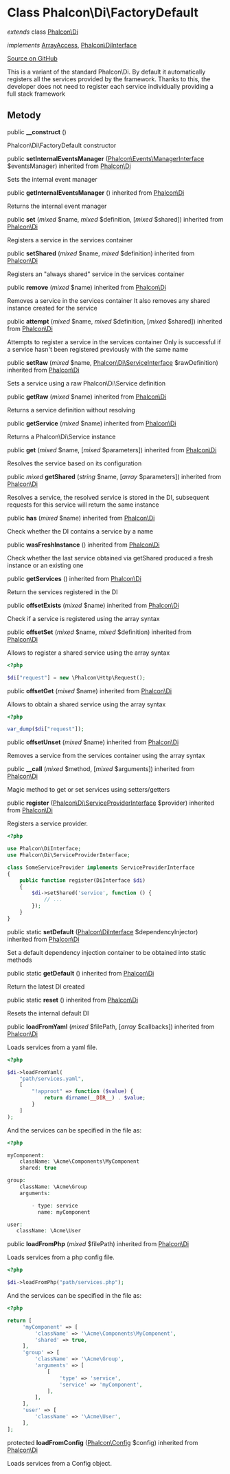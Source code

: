 # Class **Phalcon\\Di\\FactoryDefault**

*extends* class [Phalcon\Di](/[[language]]/[[version]]/api/Phalcon_Di)

*implements* [ArrayAccess](http://php.net/manual/en/class.arrayaccess.php), [Phalcon\DiInterface](/[[language]]/[[version]]/api/Phalcon_DiInterface)

<a href="https://github.com/phalcon/cphalcon/blob/master/phalcon/di/factorydefault.zep" class="btn btn-default btn-sm">Source on GitHub</a>

This is a variant of the standard Phalcon\\Di. By default it automatically registers all the services provided by the framework. Thanks to this, the developer does not need to register each service individually providing a full stack framework

## Metody

public **__construct** ()

Phalcon\\Di\\FactoryDefault constructor

public **setInternalEventsManager** ([Phalcon\Events\ManagerInterface](/[[language]]/[[version]]/api/Phalcon_Events_ManagerInterface) $eventsManager) inherited from [Phalcon\Di](/[[language]]/[[version]]/api/Phalcon_Di)

Sets the internal event manager

public **getInternalEventsManager** () inherited from [Phalcon\Di](/[[language]]/[[version]]/api/Phalcon_Di)

Returns the internal event manager

public **set** (*mixed* $name, *mixed* $definition, [*mixed* $shared]) inherited from [Phalcon\Di](/[[language]]/[[version]]/api/Phalcon_Di)

Registers a service in the services container

public **setShared** (*mixed* $name, *mixed* $definition) inherited from [Phalcon\Di](/[[language]]/[[version]]/api/Phalcon_Di)

Registers an "always shared" service in the services container

public **remove** (*mixed* $name) inherited from [Phalcon\Di](/[[language]]/[[version]]/api/Phalcon_Di)

Removes a service in the services container It also removes any shared instance created for the service

public **attempt** (*mixed* $name, *mixed* $definition, [*mixed* $shared]) inherited from [Phalcon\Di](/[[language]]/[[version]]/api/Phalcon_Di)

Attempts to register a service in the services container Only is successful if a service hasn't been registered previously with the same name

public **setRaw** (*mixed* $name, [Phalcon\Di\ServiceInterface](/[[language]]/[[version]]/api/Phalcon_Di_ServiceInterface) $rawDefinition) inherited from [Phalcon\Di](/[[language]]/[[version]]/api/Phalcon_Di)

Sets a service using a raw Phalcon\\Di\\Service definition

public **getRaw** (*mixed* $name) inherited from [Phalcon\Di](/[[language]]/[[version]]/api/Phalcon_Di)

Returns a service definition without resolving

public **getService** (*mixed* $name) inherited from [Phalcon\Di](/[[language]]/[[version]]/api/Phalcon_Di)

Returns a Phalcon\\Di\\Service instance

public **get** (*mixed* $name, [*mixed* $parameters]) inherited from [Phalcon\Di](/[[language]]/[[version]]/api/Phalcon_Di)

Resolves the service based on its configuration

public *mixed* **getShared** (*string* $name, [*array* $parameters]) inherited from [Phalcon\Di](/[[language]]/[[version]]/api/Phalcon_Di)

Resolves a service, the resolved service is stored in the DI, subsequent requests for this service will return the same instance

public **has** (*mixed* $name) inherited from [Phalcon\Di](/[[language]]/[[version]]/api/Phalcon_Di)

Check whether the DI contains a service by a name

public **wasFreshInstance** () inherited from [Phalcon\Di](/[[language]]/[[version]]/api/Phalcon_Di)

Check whether the last service obtained via getShared produced a fresh instance or an existing one

public **getServices** () inherited from [Phalcon\Di](/[[language]]/[[version]]/api/Phalcon_Di)

Return the services registered in the DI

public **offsetExists** (*mixed* $name) inherited from [Phalcon\Di](/[[language]]/[[version]]/api/Phalcon_Di)

Check if a service is registered using the array syntax

public **offsetSet** (*mixed* $name, *mixed* $definition) inherited from [Phalcon\Di](/[[language]]/[[version]]/api/Phalcon_Di)

Allows to register a shared service using the array syntax

```php
<?php

$di["request"] = new \Phalcon\Http\Request();

```

public **offsetGet** (*mixed* $name) inherited from [Phalcon\Di](/[[language]]/[[version]]/api/Phalcon_Di)

Allows to obtain a shared service using the array syntax

```php
<?php

var_dump($di["request"]);

```

public **offsetUnset** (*mixed* $name) inherited from [Phalcon\Di](/[[language]]/[[version]]/api/Phalcon_Di)

Removes a service from the services container using the array syntax

public **__call** (*mixed* $method, [*mixed* $arguments]) inherited from [Phalcon\Di](/[[language]]/[[version]]/api/Phalcon_Di)

Magic method to get or set services using setters/getters

public **register** ([Phalcon\Di\ServiceProviderInterface](/[[language]]/[[version]]/api/Phalcon_Di_ServiceProviderInterface) $provider) inherited from [Phalcon\Di](/[[language]]/[[version]]/api/Phalcon_Di)

Registers a service provider.

```php
<?php

use Phalcon\DiInterface;
use Phalcon\Di\ServiceProviderInterface;

class SomeServiceProvider implements ServiceProviderInterface
{
    public function register(DiInterface $di)
    {
        $di->setShared('service', function () {
            // ...
        });
    }
}

```

public static **setDefault** ([Phalcon\DiInterface](/[[language]]/[[version]]/api/Phalcon_DiInterface) $dependencyInjector) inherited from [Phalcon\Di](/[[language]]/[[version]]/api/Phalcon_Di)

Set a default dependency injection container to be obtained into static methods

public static **getDefault** () inherited from [Phalcon\Di](/[[language]]/[[version]]/api/Phalcon_Di)

Return the latest DI created

public static **reset** () inherited from [Phalcon\Di](/[[language]]/[[version]]/api/Phalcon_Di)

Resets the internal default DI

public **loadFromYaml** (*mixed* $filePath, [*array* $callbacks]) inherited from [Phalcon\Di](/[[language]]/[[version]]/api/Phalcon_Di)

Loads services from a yaml file.

```php
<?php

$di->loadFromYaml(
    "path/services.yaml",
    [
        "!approot" => function ($value) {
            return dirname(__DIR__) . $value;
        }
    ]
);

```

And the services can be specified in the file as:

```php
<?php

myComponent:
    className: \Acme\Components\MyComponent
    shared: true

group:
    className: \Acme\Group
    arguments:

        - type: service
          name: myComponent

user:
   className: \Acme\User

```

public **loadFromPhp** (*mixed* $filePath) inherited from [Phalcon\Di](/[[language]]/[[version]]/api/Phalcon_Di)

Loads services from a php config file.

```php
<?php

$di->loadFromPhp("path/services.php");

```

And the services can be specified in the file as:

```php
<?php

return [
     'myComponent' => [
         'className' => '\Acme\Components\MyComponent',
         'shared' => true,
     ],
     'group' => [
         'className' => '\Acme\Group',
         'arguments' => [
             [
                 'type' => 'service',
                 'service' => 'myComponent',
             ],
         ],
     ],
     'user' => [
         'className' => '\Acme\User',
     ],
];

```

protected **loadFromConfig** ([Phalcon\Config](/[[language]]/[[version]]/api/Phalcon_Config) $config) inherited from [Phalcon\Di](/[[language]]/[[version]]/api/Phalcon_Di)

Loads services from a Config object.
